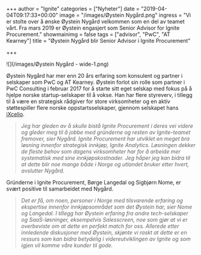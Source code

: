 +++
author = "Ignite"
categories = ["Nyheter"]
date = "2019-04-04T09:17:33+00:00"
image = "/images/Øystein Nygård.png"
ingress = "Vi er stolte over å ønske Øystein Nygård velkommen som en del av teamet vårt. Fra mars 2019 er Øystein engasjert som Senior Advisor for Ignite Procurement."
showmainimg = false
tags = ["advisor", "PwC", "AT Kearney"]
title = "Øystein Nygård blir Senior Advisor i Ignite Procurement"

+++

![](/images/Øystein Nygård - wide-1.png)

Øystein Nygård har mer enn 20 års erfaring som konsulent og partner i selskaper som PwC og AT Kearney. Øystein forlot sin rolle som partner i PwC Consulting i februar 2017 for å starte sitt eget selskap med fokus på å hjelpe norske startup-selskaper til å vokse. Han har flere styreverv, i tillegg til å være en strategisk rådgiver for store virksomheter og en aktiv støttespiller flere norske oppstartsselskaper, gjennom selskapet hans [iXcelio](http://www.ixcelio.com/).

> _Jeg har gleden av å skulle bistå Ignite Procurement i deres vei videre og gleder meg til å jobbe med gründerne og resten av Ignite-teamet fremover, sier Nygård. Ignite Procurement har utviklet en meget bra løsning innenfor strategisk innkjøp, Ignite Analytics. Løsningen dekker de fleste behov som dagens virksomheter har for å arbeide mer systematisk med sine innkjøpskostnader. Jeg håper jeg kan bidra til at dette blir noe mange både i Norge og utlandet bruker etter hvert, avslutter Nygård._

Gründerne i Ignite Procurement, Børge Langedal og Sigbjørn Nome, er svært positive til samarbeidet med Nygård.

> _Det er få, om noen, personer i Norge med tilsvarende erfaring og ekspertise innenfor innkjøpsområdet som det Øystein har, sier Nome og Langedal. I tillegg har Øystein erfaring fra andre tech-selskaper og SaaS-løsninger, eksempelvis Salesscreen, noe som gjør at vi er overbeviste om at dette en perfekt match for oss. Allerede etter innledende diskusjoner med Øystein, skjønte vi raskt at dette er en ressurs som kan bidra betydelig i videreutviklingen av Ignite og som igjen vil komme våre kunder til gode._
